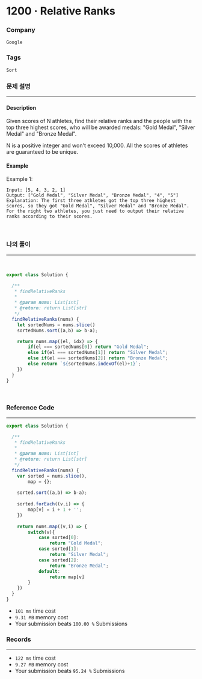 1200 · Relative Ranks
===
### Company
`Google`

### Tags
`Sort`

### 문제 설명
---
#### Description
Given scores of N athletes, find their relative ranks and the people with the top three highest scores, who will be awarded medals: "Gold Medal", "Silver Medal" and "Bronze Medal".

N is a positive integer and won't exceed 10,000.
All the scores of athletes are guaranteed to be unique.

#### Example
Example 1:
```
Input: [5, 4, 3, 2, 1]
Output: ["Gold Medal", "Silver Medal", "Bronze Medal", "4", "5"]
Explanation: The first three athletes got the top three highest scores, so they got "Gold Medal", "Silver Medal" and "Bronze Medal". 
For the right two athletes, you just need to output their relative ranks according to their scores.
```
<br>

### 나의 풀이
---
<br>

```js
export class Solution {

  /**
   * findRelativeRanks
   *
   * @param nums: List[int]
   * @return: return List[str]
   */
  findRelativeRanks(nums) {
    let sortedNums = nums.slice()
    sortedNums.sort((a,b) => b-a);

    return nums.map((el, idx) => {
        if(el === sortedNums[0]) return "Gold Medal";
        else if(el === sortedNums[1]) return "Silver Medal";
        else if(el === sortedNums[2]) return "Bronze Medal";
        else return `${sortedNums.indexOf(el)+1}`;
    })
  }
}
```
<br>

### Reference Code
---
```js
export class Solution {

  /**
   * findRelativeRanks
   *
   * @param nums: List[int]
   * @return: return List[str]
   */
  findRelativeRanks(nums) {
    var sorted = nums.slice(),
        map = {};
    
    sorted.sort((a,b) => b-a);
    
    sorted.forEach((v,i) => {
        map[v] = i + 1 + '';
    })
    
    return nums.map((v,i) => {
        switch(v){
            case sorted[0]:
                return "Gold Medal";
            case sorted[1]:
                return "Silver Medal";
            case sorted[2]:
                return "Bronze Medal";
            default:
                return map[v]
        }
    })
  }
}
```
- `101 ms` time cost
- `9.31 MB` memory cost
- Your submission beats `100.00 %` Submissions

### Records
---
- `122 ms` time cost
- `9.27 MB` memory cost
- Your submission beats `95.24 %` Submissions
<br>
